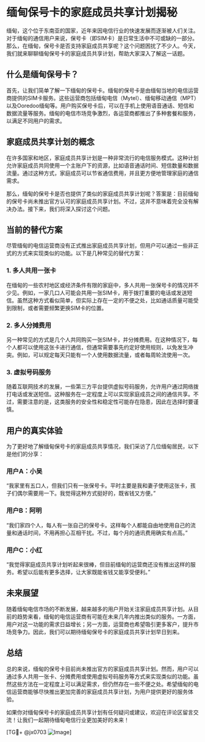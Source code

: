 # 缅甸保号卡的家庭成员共享计划揭秘

缅甸，这个位于东南亚的国家，近年来因电信行业的快速发展而逐渐被人们关注。对于缅甸的通信用户来说，保号卡（即SIM卡）是日常生活中不可或缺的一部分。那么，在缅甸，保号卡是否支持家庭成员共享呢？这个问题困扰了不少人。今天，我们就来聊聊缅甸保号卡的家庭成员共享计划，帮助大家深入了解这一话题。

## 什么是缅甸保号卡？

首先，让我们简单了解一下缅甸的保号卡。缅甸的保号卡是由缅甸当地的电信运营商提供的SIM卡服务。这些运营商包括缅甸电信（Mytel）、缅甸移动通信（MPT）以及Ooredoo缅甸等。用户购买保号卡后，可以在手机上使用语音通话、短信和数据流量等服务。缅甸的电信市场竞争激烈，各运营商都推出了多种套餐和服务，以满足不同用户的需求。

## 家庭成员共享计划的概念

在许多国家和地区，家庭成员共享计划是一种非常流行的电信服务模式。这种计划允许家庭成员共同使用一个主账户下的资源，比如语音通话时间、短信数量和数据流量。通过这种方式，家庭成员可以节省通信费用，并且更方便地管理家庭的通信需求。

那么，缅甸的保号卡是否也提供了类似的家庭成员共享计划呢？答案是：目前缅甸的保号卡尚未推出官方认可的家庭成员共享计划。不过，这并不意味着完全没有解决办法。接下来，我们将深入探讨这个问题。

## 当前的替代方案

尽管缅甸的电信运营商没有正式推出家庭成员共享计划，但用户可以通过一些非正式的方式来实现类似的功能。以下是几种常见的替代方案：

### 1. **多人共用一张卡**
   在缅甸的一些农村地区或经济条件有限的家庭中，多人共用一张保号卡的情况并不少见。例如，一家几口人可能会共用一张SIM卡，用于拨打重要的电话或发送短信。虽然这种方式看似简单，但实际上存在一定的不便之处，比如通话质量可能受到限制，或者需要频繁更换SIM卡的位置。

### 2. **多人分摊费用**
   另一种常见的方式是几个人共同购买一张SIM卡，并分摊费用。在这种情况下，每个人都可以使用这张卡进行通信，但通常需要事先约定好使用规则，以免发生冲突。例如，可以规定每天只能有一个人使用数据流量，或者每周轮流使用一次。

### 3. **虚拟号码服务**
   随着互联网技术的发展，一些第三方平台提供虚拟号码服务，允许用户通过网络拨打电话或发送短信。这种服务在一定程度上可以实现家庭成员之间的通信共享。不过，需要注意的是，这类服务的安全性和稳定性可能存在隐患，因此在选择时要谨慎。

## 用户的真实体验

为了更好地了解缅甸保号卡的家庭成员共享情况，我们采访了几位缅甸居民，以下是他们的分享：

### 用户A：小吴
“我家里有五口人，但我们只有一张保号卡。平时主要是我和妻子使用这张卡，孩子们偶尔需要用一下。我觉得这种方式挺好的，既省钱又方便。”

### 用户B：阿明
“我们家四个人，每人有一张自己的保号卡。这样每个人都能自由地使用自己的流量和通话时间，不用再担心互相干扰。不过，每个月的通讯费用确实有点高。”

### 用户C：小红
“我觉得家庭成员共享计划听起来很棒，但目前缅甸的运营商还没有推出这样的服务。希望以后能有更多选择，让大家既能省钱又能享受便利。”

## 未来展望

随着缅甸电信市场的不断发展，越来越多的用户开始关注家庭成员共享计划。从目前的趋势来看，缅甸的电信运营商有可能在未来几年内推出类似的服务。一方面，用户对这一功能的需求日益增长；另一方面，运营商也希望吸引更多客户，提升市场竞争力。因此，我们可以期待缅甸保号卡的家庭成员共享计划早日到来。

## 总结

总的来说，缅甸的保号卡目前尚未推出官方的家庭成员共享计划。然而，用户可以通过多人共用一张卡、分摊费用或使用虚拟号码服务等方式来实现类似的功能。虽然这些方法在一定程度上可以满足需求，但仍然存在一些不便之处。希望缅甸的电信运营商能够尽快推出更加完善的家庭成员共享计划，为用户提供更好的服务体验。

如果你对缅甸保号卡的家庭成员共享计划有任何疑问或建议，欢迎在评论区留言交流！让我们一起期待缅甸电信行业更加美好的未来！

[TG💪+ @jx0703 ![Image](https://github.com/user-attachments/assets/dbca1d08-cadb-493c-b0ec-ad6f7a83f270)]